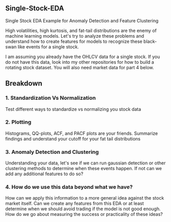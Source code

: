 ## Single-Stock-EDA
Single Stock EDA Example for Anomaly Detection and Feature Clustering

High volatilities, high kurtosis, and fat-tail distributions are the enemy of machine learning models. Let's try to analyze these problems and understand how to create features for models to recognize these black-swan like events for a single stock.

I am assuming you already have the OHLCV data for a single stock. If you do not have this data, look into my other repositories for how to build a rotating stock dataset. You will also need market data for part 4 below.

## Breakdown

### 1. Standardization Vs Normalization
Test different ways to standardize vs normalizing you stock data

### 2. Plotting
Histograms, QQ-plots, ACF, and PACF plots are your friends. Summarize findings and understand your cutoff for your fat tail distributions

### 3. Anomaly Detection and Clustering
Understanding your data, let's see if we can run gaussian detection or other clustering methods to determine when these events happen. If not can we add any additional features to do so?

### 4. How do we use this data beyond what we have?
How can we apply this information to a more general idea against the stock market itself. Can we create any features from this EDA or at least determine when we should avoid trading if the model is not good enough. How do we go about measuring the success or practicality of these ideas?
